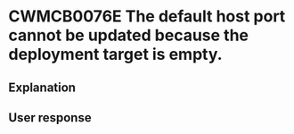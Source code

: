 # CWMCB0076E The default host port cannot be updated because the deployment target is empty.

## Explanation

## User response